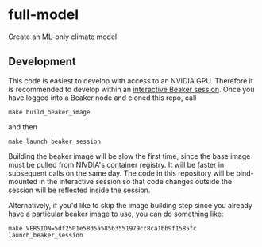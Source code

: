 # full-model
Create an ML-only climate model

## Development

This code is easiest to develop with access to an NVIDIA GPU. Therefore it is
recommended to develop within an [interactive Beaker session](https://beaker-docs.apps.allenai.org/start/interactive.html).
Once you have logged into a Beaker node and cloned this repo, call
```
make build_beaker_image
```
and then
```
make launch_beaker_session
```
Building the beaker image will be slow the first time, since the base
image must be pulled from NIVDIA's container registry. It will be faster in
subsequent calls on the same day. The code in this repository will be bind-mounted
in the interactive session so that code changes outside the session will be
reflected inside the session.

Alternatively, if you'd like to skip the image building step since you already
have a particular beaker image to use, you can do something like:

```
make VERSION=5df2501e58d5a585b3551979cc8ca1bb9f1585fc launch_beaker_session
```